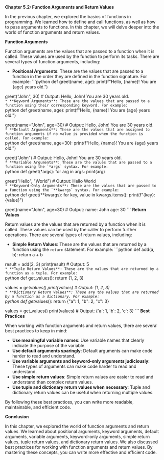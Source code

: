 <p><strong>Chapter 5.2: Function Arguments and Return Values</strong></p>

<p>In the previous chapter, we explored the basics of functions in programming. We learned how to define and call functions, as well as how to pass arguments to functions. In this chapter, we will delve deeper into the world of function arguments and return values.</p>

<p><strong>Function Arguments</strong></p>

<p>Function arguments are the values that are passed to a function when it is called. These values are used by the function to perform its tasks. There are several types of function arguments, including:</p>

<ul>
<li><strong>Positional Arguments</strong>: These are the values that are passed to a function in the order they are defined in the function signature. For example:
```python
def greet(name, age):
print(f"Hello, {name}! You are {age} years old.")</li>
</ul>

<p>greet("John", 30)  # Output: Hello, John! You are 30 years old.
<code>
* **Keyword Arguments**: These are the values that are passed to a function using their corresponding keyword. For example:
</code>python
def greet(name, age):
    print(f"Hello, {name}! You are {age} years old.")</p>

<p>greet(name="John", age=30)  # Output: Hello, John! You are 30 years old.
<code>
* **Default Arguments**: These are the values that are assigned to function arguments if no value is provided when the function is called. For example:
</code>python
def greet(name, age=30):
    print(f"Hello, {name}! You are {age} years old.")</p>

<p>greet("John")  # Output: Hello, John! You are 30 years old.
<code>
* **Variable Arguments**: These are the values that are passed to a function using the `*args` syntax. For example:
</code>python
def greet(*args):
    for arg in args:
        print(arg)</p>

<p>greet("Hello", "World")  # Output: Hello World
<code>
* **Keyword-Only Arguments**: These are the values that are passed to a function using the `**kwargs` syntax. For example:
</code>python
def greet(**kwargs):
    for key, value in kwargs.items():
        print(f"{key}: {value}")</p>

<p>greet(name="John", age=30)  # Output: name: John age: 30
```
<strong>Return Values</strong></p>

<p>Return values are the values that are returned by a function when it is called. These values can be used by the caller to perform further operations. There are several types of return values, including:</p>

<ul>
<li><strong>Simple Return Values</strong>: These are the values that are returned by a function using the <code>return</code> statement. For example:
```python
def add(a, b):
return a + b</li>
</ul>

<p>result = add(2, 3)
print(result)  # Output: 5
<code>
* **Tuple Return Values**: These are the values that are returned by a function as a tuple. For example:
</code>python
def get_values():
    return (1, 2, 3)</p>

<p>values = get<em>values()
print(values)  # Output: (1, 2, 3)
<code>
* **Dictionary Return Values**: These are the values that are returned by a function as a dictionary. For example:
</code>python
def get</em>values():
    return {"a": 1, "b": 2, "c": 3}</p>

<p>values = get_values()
print(values)  # Output: {'a': 1, 'b': 2, 'c': 3}
```
<strong>Best Practices</strong></p>

<p>When working with function arguments and return values, there are several best practices to keep in mind:</p>

<ul>
<li><strong>Use meaningful variable names</strong>: Use variable names that clearly indicate the purpose of the variable.</li>
<li><strong>Use default arguments sparingly</strong>: Default arguments can make code harder to read and understand.</li>
<li><strong>Use variable arguments and keyword-only arguments judiciously</strong>: These types of arguments can make code harder to read and understand.</li>
<li><strong>Use simple return values</strong>: Simple return values are easier to read and understand than complex return values.</li>
<li><strong>Use tuple and dictionary return values when necessary</strong>: Tuple and dictionary return values can be useful when returning multiple values.</li>
</ul>

<p>By following these best practices, you can write more readable, maintainable, and efficient code.</p>

<p><strong>Conclusion</strong></p>

<p>In this chapter, we explored the world of function arguments and return values. We learned about positional arguments, keyword arguments, default arguments, variable arguments, keyword-only arguments, simple return values, tuple return values, and dictionary return values. We also discussed best practices for working with function arguments and return values. By mastering these concepts, you can write more effective and efficient code.</p>
